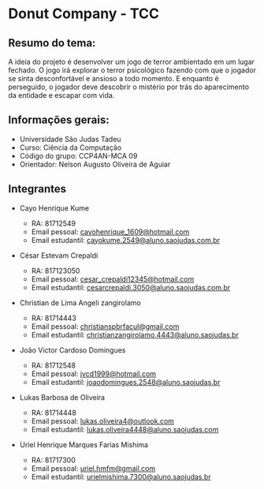 # Donut Company - TCC

## Resumo do tema:
A ideia do projeto é desenvolver um jogo de terror ambientado em um lugar fechado. O jogo irá explorar o terror psicológico fazendo com que o jogador se sinta desconfortável e ansioso a todo momento. E enquanto é perseguido, o jogador deve descobrir o mistério por trás do aparecimento da entidade e escapar com vida.

## Informações gerais:
- Universidade São Judas Tadeu
- Curso: Ciência da Computação
- Código do grupo: CCP4AN-MCA 09
- Orientador: Nelson Augusto Oliveira de Aguiar

## Integrantes
 - Cayo Henrique Kume
    - RA: 81712549
    - Email pessoal: cayohenrique_1609@hotmail.com
    - Email estudantil: cayokume.2549@aluno.saojudas.com.br

 - César Estevam Crepaldi
    - RA: 817123050
    - Email pessoal: cesar_crepaldi12345@hotmail.com
    - Email estudantil: cesarcrepaldi.3050@aluno.saojudas.com.br

 - Christian de Lima Angeli zangirolamo
    - RA: 81714443
    - Email pessoal: christianspbrfacul@gmail.com
    - Email estudantil: christianzangirolamo.4443@aluno.saojudas.br
 
 - João Victor Cardoso Domingues
    - RA: 81712548
    - Email pessoal: jvcd1999@hotmail.com
    - Email estudantil: joaodomingues.2548@aluno.saojudas.br
 
 - Lukas Barbosa de Oliveira
    - RA: 81714448
    - Email pessoal: lukas.oliveira4@outlook.com
    - Email estudantil: lukas.oliveira4448@aluno.saojudas.com

 - Uriel Henrique Marques Farias Mishima
    - RA: 81717300
    - Email pessoal: uriel.hmfm@gmail.com
    - Email estudantil: urielmishima.7300@aluno.saojudas.br



